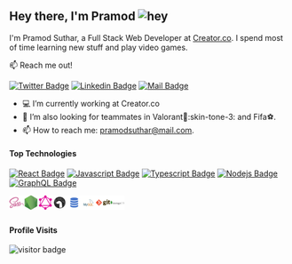 ## Hey there, I'm Pramod <img src="https://user-images.githubusercontent.com/1303154/88677602-1635ba80-d120-11ea-84d8-d263ba5fc3c0.gif" width="28px" height="28px" alt="hey">

I'm Pramod Suthar, a Full Stack Web Developer at [Creator.co](https://creator.co/). I spend most of time learning new stuff and play video games.

:mailbox: Reach me out!

[![Twitter Badge](https://img.shields.io/badge/-@Prmd96-1ca0f1?style=flat&labelColor=1ca0f1&logo=twitter&logoColor=white&link=https://twitter.com/Prmd96)](https://twitter.com/Prmd96) [![Linkedin Badge](https://img.shields.io/badge/-Pramod-0e76a8?style=flat&labelColor=0e76a8&logo=linkedin&logoColor=white)](https://www.linkedin.com/in/pramodsuthar/) [![Mail Badge](https://img.shields.io/badge/-PramodSuthar-c0392b?style=flat&labelColor=c0392b&logo=gmail&logoColor=white)](mailto:pramodsuthar@mail.com)

<!-- TODO: Add last video link -->

- :computer: I’m currently working at Creator.co
- 🤔 I’m also looking for teammates in Valorant:facepunch::skin-tone-3: and Fifa⚽.
- 📫 How to reach me: pramodsuthar@mail.com.

#### Top Technologies

<!-- TODO: Make technologies links takes you to repositories -->

[![React Badge](https://img.shields.io/badge/-React-61DBFB?style=for-the-badge&labelColor=black&logo=react&logoColor=61DBFB)](#) [![Javascript Badge](https://img.shields.io/badge/-Javascript-F0DB4F?style=for-the-badge&labelColor=black&logo=javascript&logoColor=F0DB4F)](#) [![Typescript Badge](https://img.shields.io/badge/-Typescript-007acc?style=for-the-badge&labelColor=black&logo=typescript&logoColor=007acc)](#) [![Nodejs Badge](https://img.shields.io/badge/-Nodejs-3C873A?style=for-the-badge&labelColor=black&logo=node.js&logoColor=3C873A)](#) [![GraphQL Badge](https://img.shields.io/badge/-GraphQl-e535ab?style=for-the-badge&labelColor=black&logo=node.js&logoColor=e535ab)](#)

<img align="left" alt="Sass" width="26px" src="https://raw.githubusercontent.com/github/explore/80688e429a7d4ef2fca1e82350fe8e3517d3494d/topics/sass/sass.png" />

<img align="left" alt="Node.js" width="26px" src="https://raw.githubusercontent.com/github/explore/80688e429a7d4ef2fca1e82350fe8e3517d3494d/topics/nodejs/nodejs.png" />

<img align="left" alt="GraphQL" width="26px" src="https://raw.githubusercontent.com/github/explore/80688e429a7d4ef2fca1e82350fe8e3517d3494d/topics/graphql/graphql.png" />

<img align="left" alt="Deno" width="26px" src="https://raw.githubusercontent.com/github/explore/361e2821e2dea67711cde99c9c40ed357061cf27/topics/deno/deno.png" />

<img align="left" alt="SQL" width="26px" src="https://raw.githubusercontent.com/github/explore/80688e429a7d4ef2fca1e82350fe8e3517d3494d/topics/sql/sql.png" />

<img align="left" alt="MySQL" width="26px" src="https://raw.githubusercontent.com/github/explore/80688e429a7d4ef2fca1e82350fe8e3517d3494d/topics/mysql/mysql.png" />

<img align="left" alt="Git" width="26px" src="https://raw.githubusercontent.com/github/explore/80688e429a7d4ef2fca1e82350fe8e3517d3494d/topics/git/git.png" />

<img align="left" alt="MongoDB" width="26px" src="https://raw.githubusercontent.com/github/explore/80688e429a7d4ef2fca1e82350fe8e3517d3494d/topics/mongodb/mongodb.png" />

<br />
<br />

#### Profile Visits

![visitor badge](https://visitor-badge.glitch.me/badge?page_id=pramodsuthar.pramodsuthar&left_color=green&right_color=red)
